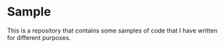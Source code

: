 # Sample
This is a repository that contains some samples of code that I have written for different purposes. 
